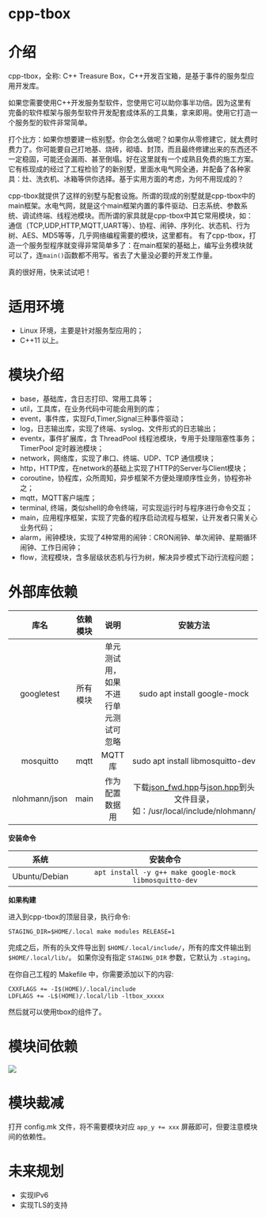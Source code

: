 # cpp-tbox

# 介绍
cpp-tbox，全称: C++ Treasure Box，C++开发百宝箱，是基于事件的服务型应用开发库。

如果您需要使用C++开发服务型软件，您使用它可以助你事半功倍。因为这里有完备的软件框架与服务型软件开发配套成体系的工具集，拿来即用。使用它打造一个服务型的软件非常简单。

打个比方：如果你想要建一栋别墅。你会怎么做呢？如果你从零修建它，就太费时费力了。你可能要自己打地基、烧砖，砌墙、封顶，而且最终修建出来的东西还不一定稳固，可能还会漏雨、甚至倒塌。好在这里就有一个成熟且免费的施工方案。它有栋现成的经过了工程检验了的新别墅，里面水电气网全通，并配备了各种家具：灶、洗衣机、冰箱等供你选择。基于实用方面的考虑，为何不用现成的？

cpp-tbox就提供了这样的别墅与配套设施。所谓的现成的别墅就是cpp-tbox中的main框架。水电气网，就是这个main框架内置的事件驱动、日志系统、参数系统、调试终端、线程池模块。而所谓的家具就是cpp-tbox中其它常用模块，如：通信（TCP,UDP,HTTP,MQTT,UART等）、协程、闹钟、序列化、状态机、行为树、AES、MD5等等，几乎网络编程需要的模块，这里都有。
有了cpp-tbox，打造一个服务型程序就变得非常简单多了：在main框架的基础上，编写业务模块就可以了，连`main()`函数都不用写。省去了大量没必要的开发工作量。

真的很好用，快来试试吧！

# 适用环境

- Linux 环境，主要是针对服务型应用的；
- C++11 以上。

# 模块介绍

- base，基础库，含日志打印、常用工具等；
- util，工具库，在业务代码中可能会用到的库；
- event，事件库，实现Fd,Timer,Signal三种事件驱动；
- log，日志输出库，实现了终端、syslog、文件形式的日志输出；
- eventx，事件扩展库，含 ThreadPool 线程池模块，专用于处理阻塞性事务；TimerPool 定时器池模块；
- network，网络库，实现了串口、终端、UDP、TCP 通信模块；
- http，HTTP库，在network的基础上实现了HTTP的Server与Client模块；
- coroutine，协程库，众所周知，异步框架不方便处理顺序性业务，协程弥补之；
- mqtt，MQTT客户端库；
- terminal, 终端，类似shell的命令终端，可实现运行时与程序进行命令交互；
- main，应用程序框架，实现了完备的程序启动流程与框架，让开发者只需关心业务代码；
- alarm，闹钟模块，实现了4种常用的闹钟：CRON闹钟、单次闹钟、星期循环闹钟、工作日闹钟；
- flow，流程模块，含多层级状态机与行为树，解决异步模式下动行流程问题；

# 外部库依赖

| 库名 | 依赖模块 | 说明 | 安装方法 |
|:----:|:--------:|:----:|:--------:|
| googletest | 所有模块 | 单元测试用，如果不进行单元测试可忽略 | sudo apt install google-mock |
| mosquitto | mqtt | MQTT库 | sudo apt install libmosquitto-dev |
| nlohmann/json | main | 作为配置数据用 | 下载[json\_fwd.hpp](https://raw.githubusercontent.com/nlohmann/json/v3.10.4/include/nlohmann/json_fwd.hpp)与[json.hpp](https://raw.githubusercontent.com/nlohmann/json/v3.10.4/single_include/nlohmann/json.hpp)到头文件目录，如：/usr/local/include/nlohmann/ |

**安装命令**

| 系统 | 安装命令 |
|:----:|:------:|
| Ubuntu/Debian | `apt install -y g++ make google-mock libmosquitto-dev` |

**如果构建**

进入到cpp-tbox的顶层目录，执行命令:  
```
STAGING_DIR=$HOME/.local make modules RELEASE=1
```

完成之后，所有的头文件导出到 `$HOME/.local/include/`，所有的库文件输出到 `$HOME/.local/lib/`。
如果你没有指定 `STAGING_DIR` 参数，它默认为 `.staging`。

在你自己工程的 Makefile 中，你需要添加以下的内容:
```
CXXFLAGS += -I$(HOME)/.local/include
LDFLAGS += -L$(HOME)/.local/lib -ltbox_xxxxx
```
然后就可以使用tbox的组件了。

# 模块间依赖

![](http://assets.processon.com/chart_image/6227efafe401fd18bcfc83e8.png)

# 模块裁减

打开 config.mk 文件，将不需要模块对应 `app_y += xxx` 屏蔽即可，但要注意模块间的依赖性。

# 未来规划

- 实现IPv6
- 实现TLS的支持

